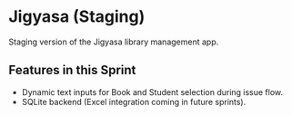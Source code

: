 
# Jigyasa (Staging)
Staging version of the Jigyasa library management app.

## Features in this Sprint
- Dynamic text inputs for Book and Student selection during issue flow.
- SQLite backend (Excel integration coming in future sprints).
